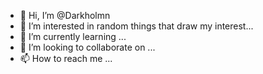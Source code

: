 - 👋 Hi, I’m @Darkholmn
- 👀 I’m interested in random things that draw my interest...
- 🌱 I’m currently learning ...
- 💞️ I’m looking to collaborate on ...
- 📫 How to reach me ...

<!---
Darkholmn/Darkholmn is a ✨ special ✨ repository because its `README.md` (this file) appears on your GitHub profile.
You can click the Preview link to take a look at your changes.
--->

